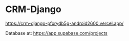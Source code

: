# CRM-Django
https://crm-django-pfxrydb5g-android2600.vercel.app/

Database at:
https://app.supabase.com/projects
